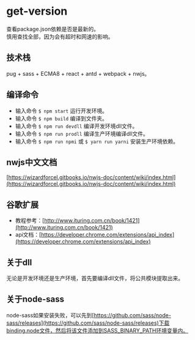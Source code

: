 # get-version

查看package.json依赖是否是最新的。   
慎用查找全部，因为会有超时和网速的影响。

## 技术栈
pug + sass + ECMA8 + react + antd + webpack + nwjs。

## 编译命令
* 输入命令 `$ npm start` 运行开发环境。
* 输入命令 `$ npm build` 编译到文件夹。
* 输入命令 `$ npm run devdll` 编译开发环境dll文件。
* 输入命令 `$ npm run prodll` 编译生产环境编译dll文件。
* 输入命令 `$ npm run npmi` 或 `$ yarn run yarni` 安装生产环境依赖。

## nwjs中文文档
[https://wizardforcel.gitbooks.io/nwjs-doc/content/wiki/index.html](https://wizardforcel.gitbooks.io/nwjs-doc/content/wiki/index.html)

## 谷歌扩展
* 教程参考：[http://www.ituring.com.cn/book/1421](http://www.ituring.com.cn/book/1421)
* api文档：[https://developer.chrome.com/extensions/api_index](https://developer.chrome.com/extensions/api_index)

## 关于dll
无论是开发环境还是生产环境，首先要编译dll文件，将公共模块提取出来。

## 关于node-sass
node-sass如果安装失败，可以先到[https://github.com/sass/node-sass/releases](https://github.com/sass/node-sass/releases)下载binding.node文件，然后将该文件添加到SASS_BINARY_PATH环境变量内。